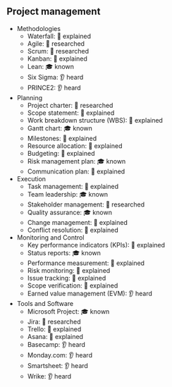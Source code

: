## Project management

- Methodologies
  - Waterfall: 🙋 explained
  - Agile: 🔬 researched
  - Scrum: 🔬 researched
  - Kanban: 🙋 explained
  - Lean: 🎓 known
  - Six Sigma: 👂 heard
  - PRINCE2: 👂 heard
- Planning
  - Project charter: 🔬 researched
  - Scope statement: 🙋 explained
  - Work breakdown structure (WBS): 🙋 explained
  - Gantt chart: 🎓 known
  - Milestones: 🙋 explained
  - Resource allocation: 🙋 explained
  - Budgeting: 🙋 explained
  - Risk management plan: 🎓 known
  - Communication plan: 🙋 explained
- Execution
  - Task management: 🙋 explained
  - Team leadership: 🎓 known
  - Stakeholder management: 🔬 researched
  - Quality assurance: 🎓 known
  - Change management: 🙋 explained
  - Conflict resolution: 🙋 explained
- Monitoring and Control
  - Key performance indicators (KPIs): 🙋 explained
  - Status reports: 🎓 known
  - Performance measurement: 🙋 explained
  - Risk monitoring: 🙋 explained
  - Issue tracking: 🙋 explained
  - Scope verification: 🙋 explained
  - Earned value management (EVM): 👂 heard
- Tools and Software
  - Microsoft Project: 🎓 known
  - Jira: 🔬 researched
  - Trello: 🙋 explained
  - Asana: 🙋 explained
  - Basecamp: 👂 heard
  - Monday.com: 👂 heard
  - Smartsheet: 👂 heard
  - Wrike: 👂 heard
